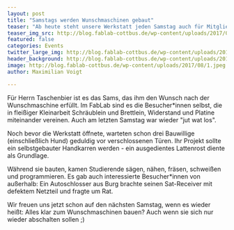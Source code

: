 ```yaml
---
layout: post
title: "Samstags werden Wunschmaschinen gebaut"
teaser: "Ab heute steht unsere Werkstatt jeden Samstag auch für Mitglieder offen."
teaser_img_src: http://blog.fablab-cottbus.de/wp-content/uploads/2017/08/1.jpeg
featured: false
categories: Events
twitter_large_img: http://blog.fablab-cottbus.de/wp-content/uploads/2017/08/1.jpeg
header_background: http://blog.fablab-cottbus.de/wp-content/uploads/2017/08/1.jpeg
image: http://blog.fablab-cottbus.de/wp-content/uploads/2017/08/1.jpeg
author: Maximilian Voigt

---
```

Für Herrn Taschenbier ist es das Sams, das ihm den Wunsch nach der Wunschmaschine erfüllt. Im FabLab sind es die Besucher*innen selbst, die in fleißiger Kleinarbeit Schräublein und Brettlein, Widerstand und Platine miteinander vereinen. Auch am letzten Samstag war wieder "jut wat los".

Noch bevor die Werkstatt öffnete, warteten schon drei Bauwillige (einschließlich Hund) geduldig vor verschlossenen Türen. Ihr Projekt sollte ein selbstgebauter Handkarren werden - ein ausgedientes Lattenrost diente als Grundlage.

Während sie bauten, kamen Studierende sägen, nähen, fräsen, schweißen und programmieren. Es gab auch interessierte Besucher*innen von außerhalb: Ein Autoschlosser aus Burg brachte seinen Sat-Receiver mit defektem Netzteil und fragte um Rat.
<p style="text-align: left;">Wir freuen uns jetzt schon auf den nächsten Samstag, wenn es wieder heißt: Alles klar zum Wunschmaschinen bauen? Auch wenn sie sich nur wieder abschalten sollen ;)</p>
